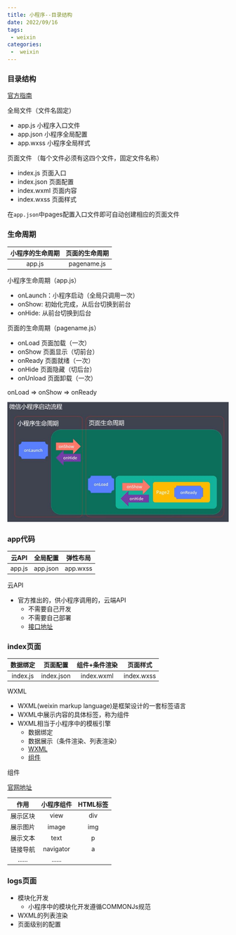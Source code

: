 ```yaml
---
title: 小程序--目录结构
date: 2022/09/16
tags:
 - weixin
categories:
 -  weixin
---
```


### 目录结构
[官方指南](https://developers.weixin.qq.com/miniprogram/dev/framework/)

全局文件（文件名固定）

+ app.js 小程序入口文件
+ app.json 小程序全局配置
+ app.wxss 小程序全局样式

页面文件 （每个文件必须有这四个文件，固定文件名称）

+ index.js 页面入口
+ index.json 页面配置
+ index.wxml 页面内容
+ index.wxss 页面样式

在<code>app.json</code>中pages配置入口文件即可自动创建相应的页面文件

### 生命周期

小程序的生命周期|页面的生命周期
|:-------:|:------:|
app.js|pagename.js

小程序生命周期（app.js）
+ onLaunch：小程序启动（全局只调用一次）
+ onShow: 初始化完成，从后台切换到前台
+ onHide: 从前台切换到后台

页面的生命周期（pagename.js）

+ onLoad 页面加载（一次）
+ onShow 页面显示（切前台）
+ onReady 页面就绪（一次）
+ onHide 页面隐藏（切后台）
+ onUnload 页面卸载（一次）

onLoad => onShow => onReady

![生命周期](/images/weixin/page.jpg)

### app代码

云API|全局配置|弹性布局
|:-------:|:-------:|:------:|
app.js|app.json|app.wxss

云API
+ 官方推出的，供小程序调用的，云端API
  - 不需要自己开发
  - 不需要自己部署
  - [接口地址](https://developers.weixin.qq.com/miniprogram/dev/api/)

### index页面

数据绑定|页面配置|组件+条件渲染|页面样式
|:-------:|:-------:|:------:|:------:|
index.js|index.json|index.wxml|index.wxss

WXML
+ WXML(weixin markup language)是框架设计的一套标签语言
+ WXML中展示内容的具体标签，称为组件
+ WXML相当于小程序中的模板引擎
  - 数据绑定
  - 数据展示（条件渲染、列表渲染）
  - [WXML](https://developers.weixin.qq.com/miniprogram/dev/reference/wxml/)
  - [组件](https://developers.weixin.qq.com/miniprogram/dev/component/)

组件

[官网地址](https://developers.weixin.qq.com/miniprogram/dev/component/)

作用|小程序组件|HTML标签
|:-------:|:-------:|:------:|
展示区块|view|div
展示图片|image|img
展示文本|text|p
链接导航|navigator|a
......|......||......|

### logs页面

+ 模块化开发
  - 小程序中的模块化开发遵循COMMONJs规范
+ WXML的列表渲染
+ 页面级别的配置
